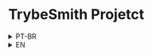 # TrybeSmith Projetct

<details>
<summary>PT-BR</summary>

## Descrição

Este projeto consiste em uma aplicação de uma loja de itens medievais, na qual é possível cadastrar produtos, usuários, realizar pedidos e autenticar usuários.

## Tecnologias

- Node;
- TypeScript;
- MySQL;
- Express;
- Docker;

## Como rodar esse projeto

- Clone o projeto: `git clone git@github.com:VictorMattV/trybesmith_project.git`;
- Suba os containers: `docker-compose up -d`;
- Execute o terminal do container: `docker exec -it trybesmith bash`;
- Instale as dependências: `npm install`;
- Inicialize a aplicação: `npm start`.


## Endpoints

A seguir, estão descritos os endpoints da aplicação:

### Cadastro de Produtos

`POST /products`

Endpoint responsável pelo cadastro de produtos na loja.

#### Body:

`{
  "name": "Espada longa",
  "amount": "30 peças de ouro"
}` 

#### Resposta:

`{
  "id": 1,
  "name": "Espada longa",
  "amount": "30 peças de ouro"
}` 

### Listagem de Produtos

`GET /products`

Endpoint responsável pela listagem de produtos na loja.

#### Resposta:

`[
  {
    "id": 1,
    "name": "Espada longa",
    "amount": "30 peças de ouro"
  },
  {
    "id": 2,
    "name": "Poção de cura",
    "amount": "20 peças de ouro"
  }
]` 

### Cadastro de Usuários

`POST /users`

Endpoint responsável pelo cadastro de usuários na loja.

#### Body:

`{ 
  "username": "MAX",
  "classe": "swordsman",
  "level": 10,
  "password": "SavingPeople"
}` 

#### Resposta:

`{
  "id": 1,
  "username": "MAX",
  "classe": "swordsman",
  "level": 10
}` 

### Login de Usuários

`POST /login`

Endpoint responsável pela autenticação de usuários na loja.

#### Body:

`{
  "username": "MAX",
  "password": "SavingPeople"
}` 

#### Resposta:

`{
  "token": "<jwt-token>"
}` 

### Cadastro de Pedidos

`POST /orders`

Endpoint responsável pelo cadastro de pedidos na loja.

#### Body:

`{
  "productsIds": [1, 2]
}` 

#### Resposta:

`{
  "id": 1,
  "userId": 1,
  "productsIds": [1, 2]
}` 

### Listagem de Pedidos

`GET /orders`

Endpoint responsável pela listagem de pedidos na loja.

#### Resposta:

`[
  {
    "id": 1,
    "userId": 1,
    "productsIds": [1, 2]
  },
  {
    "id": 2,
    "userId": 2,
    "productsIds": [3, 4]
  }
]` 

### Validações de Produtos

Foram realizadas validações referentes à criação de produtos, a seguir descritas:

-   O nome do produto deve ter no mínimo 3 caracteres e no máximo 50 caracteres.
-   A quantidade deve ser informada no formato "X peças de ouro", em que X é um número inteiro maior que zero.

### Validações de Usuários

Foram realizadas validações referentes à criação de usuários, a seguir descritas:

-   O nome de usuário deve ter no mínimo 3 caracteres e no máximo 20 caracteres.
-   A classe deve ser uma das seguintes opções: "swordsman", "archer" ou "wizard". Caso contrário, deve retornar um erro com status 400 e a mensagem "Invalid user class".

Além disso, o campo "level" deve ser um número inteiro positivo maior ou igual a 1. Caso contrário, deve retornar um erro com status 400 e a mensagem "Invalid user level".

Por fim, o campo "password" deve ter no mínimo 8 caracteres e conter pelo menos uma letra maiúscula, uma letra minúscula e um número. Caso contrário, deve retornar um erro com status 400 e a mensagem "Invalid password".

</details>

<details>
<summary>EN</summary>

## Description

This project consists of an application for a medieval items store, in which it is possible to register products, users, place orders and authenticate users.

## Technologies

- Node;
- TypeScript;
- MySQL;
- Express;
- Docker;

## How to run this project

- Clone the project: `git clone git@github.com:VictorMattV/trybesmith_project.git`;
- Start the containers: `docker-compose up -d`;
- Run the container terminal: `docker exec -it trybesmith bash`;
- Install the dependencies: `npm install`;
- Start the application: `npm start`.


## Endpoints

The application endpoints are described below:

### Product Registration

`POST /products`

Endpoint responsible for registering products in the store.

#### Body:

`{
   "name": "Long Sword",
   "amount": "30 gold pieces"
}`

#### Response:

`{
   "id": 1,
   "name": "Long Sword",
   "amount": "30 gold pieces"
}`

### Product Listing

`GET /products`

Endpoint responsible for listing products in the store.

#### Response:

`[
   {
     "id": 1,
     "name": "Long Sword",
     "amount": "30 gold pieces"
   },
   {
     "id": 2,
     "name": "Healing Potion",
     "amount": "20 gold pieces"
   }
]`

### User registration

`POST /users`

Endpoint responsible for registering users in the store.

#### Body:

`{
   "username": "MAX",
   "class": "swordsman",
   "level": 10,
   "password": "SavingPeople"
}`

#### Response:

`{
   "id": 1,
   "username": "MAX",
   "class": "swordsman",
   "level": 10
}`

### User Login

`POST /login`

Endpoint responsible for user authentication in the store.

#### Body:

`{
   "username": "MAX",
   "password": "SavingPeople"
}`

#### Response:

`{
   "token": "<jwt-token>"
}`

### Order Registration

`POST /orders`

Endpoint responsible for registering orders in the store.

#### Body:

`{
   "productsIds": [1, 2]
}`

#### Response:

`{
   "id": 1,
   "userId": 1,
   "productsIds": [1, 2]
}`

### Order List

`GET /orders`

Endpoint responsible for listing orders in the store.

#### Response:

`[
   {
     "id": 1,
     "userId": 1,
     "productsIds": [1, 2]
   },
   {
     "id": 2,
     "userId": 2,
     "productsIds": [3, 4]
   }
]`

### Product Validations

Validations regarding the creation of products were performed, as described below:

- The product name must have a minimum of 3 characters and a maximum of 50 characters.
- The amount must be informed in the format "X gold pieces", where X is an integer greater than zero.

### User Validations

Validations regarding the creation of users were performed, as described below:

- The username must be a minimum of 3 characters and a maximum of 20 characters.
- The class must be one of the following options: "swordsman", "archer" or "wizard". Otherwise, it should return an error with status 400 and the message "Invalid user class".

In addition, the "level" field must be a positive integer greater than or equal to 1. Otherwise, it must return an error with status 400 and the message "Invalid user level".

Finally, the "password" field must be at least 8 characters long and contain at least one uppercase letter, one lowercase letter and one number. Otherwise, it should return an error with status 400 and the message "Invalid password".

</details>
